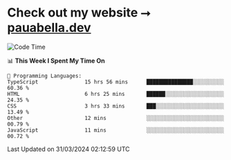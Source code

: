 # Check out my website ⭢ [pauabella.dev](https://pauabella.dev)

<!--START_SECTION:waka-->
![Code Time](http://img.shields.io/badge/Code%20Time-3%2C161%20hrs%2048%20mins-blue)

📊 **This Week I Spent My Time On** 

```text
💬 Programming Languages: 
TypeScript               15 hrs 56 mins      ███████████████░░░░░░░░░░   60.36 % 
HTML                     6 hrs 25 mins       ██████░░░░░░░░░░░░░░░░░░░   24.35 % 
CSS                      3 hrs 33 mins       ███░░░░░░░░░░░░░░░░░░░░░░   13.49 % 
Other                    12 mins             ░░░░░░░░░░░░░░░░░░░░░░░░░   00.79 % 
JavaScript               11 mins             ░░░░░░░░░░░░░░░░░░░░░░░░░   00.72 % 
```


 Last Updated on 31/03/2024 02:12:59 UTC
<!--END_SECTION:waka-->
